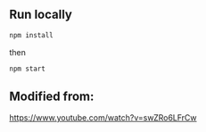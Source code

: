 ## Run locally
```javascript
npm install
```
then
```javascript
npm start
```

## Modified from: 

https://www.youtube.com/watch?v=swZRo6LFrCw

